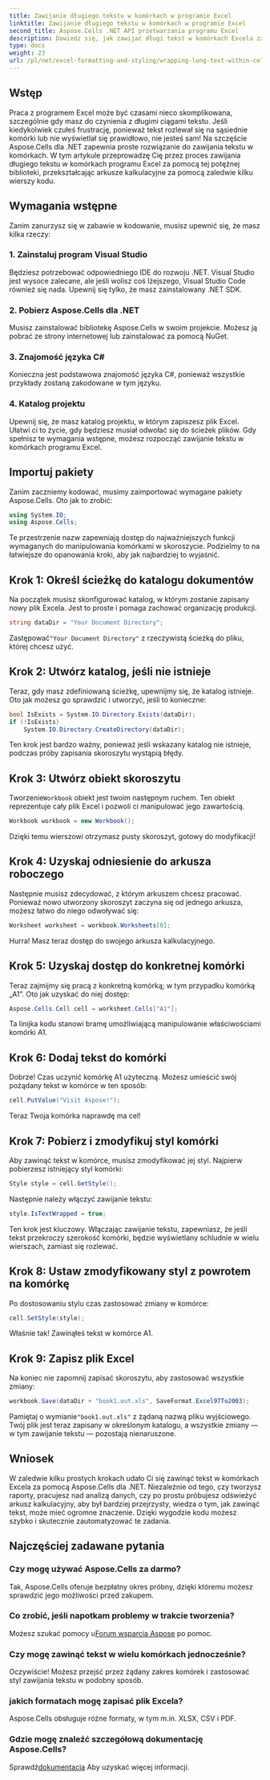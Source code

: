 ```yaml
---
title: Zawijanie długiego tekstu w komórkach w programie Excel
linktitle: Zawijanie długiego tekstu w komórkach w programie Excel
second_title: Aspose.Cells .NET API przetwarzania programu Excel
description: Dowiedz się, jak zawijać długi tekst w komórkach Excela za pomocą Aspose.Cells dla .NET w tym łatwym do naśladowania przewodniku. Przekształć swoje arkusze kalkulacyjne bez wysiłku.
type: docs
weight: 23
url: /pl/net/excel-formatting-and-styling/wrapping-long-text-within-cells/
---
```

## Wstęp
Praca z programem Excel może być czasami nieco skomplikowana, szczególnie gdy masz do czynienia z długimi ciągami tekstu. Jeśli kiedykolwiek czułeś frustrację, ponieważ tekst rozlewał się na sąsiednie komórki lub nie wyświetlał się prawidłowo, nie jesteś sam! Na szczęście Aspose.Cells dla .NET zapewnia proste rozwiązanie do zawijania tekstu w komórkach. W tym artykule przeprowadzę Cię przez proces zawijania długiego tekstu w komórkach programu Excel za pomocą tej potężnej biblioteki, przekształcając arkusze kalkulacyjne za pomocą zaledwie kilku wierszy kodu. 
## Wymagania wstępne
Zanim zanurzysz się w zabawie w kodowanie, musisz upewnić się, że masz kilka rzeczy:
### 1. Zainstaluj program Visual Studio
Będziesz potrzebować odpowiedniego IDE do rozwoju .NET. Visual Studio jest wysoce zalecane, ale jeśli wolisz coś lżejszego, Visual Studio Code również się nada. Upewnij się tylko, że masz zainstalowany .NET SDK.
### 2. Pobierz Aspose.Cells dla .NET
Musisz zainstalować bibliotekę Aspose.Cells w swoim projekcie. Możesz ją pobrać ze strony internetowej lub zainstalować za pomocą NuGet.
### 3. Znajomość języka C#
Konieczna jest podstawowa znajomość języka C#, ponieważ wszystkie przykłady zostaną zakodowane w tym języku.
### 4. Katalog projektu
Upewnij się, że masz katalog projektu, w którym zapiszesz plik Excel. Ułatwi ci to życie, gdy będziesz musiał odwołać się do ścieżek plików.
Gdy spełnisz te wymagania wstępne, możesz rozpocząć zawijanie tekstu w komórkach programu Excel.
## Importuj pakiety
Zanim zaczniemy kodować, musimy zaimportować wymagane pakiety Aspose.Cells. Oto jak to zrobić:
```csharp
using System.IO;
using Aspose.Cells;
```
Te przestrzenie nazw zapewniają dostęp do najważniejszych funkcji wymaganych do manipulowania komórkami w skoroszycie.
Podzielmy to na łatwiejsze do opanowania kroki, aby jak najbardziej to wyjaśnić.
## Krok 1: Określ ścieżkę do katalogu dokumentów
Na początek musisz skonfigurować katalog, w którym zostanie zapisany nowy plik Excela. Jest to proste i pomaga zachować organizację produkcji.
```csharp
string dataDir = "Your Document Directory";
```
 Zastępować`"Your Document Directory"` z rzeczywistą ścieżką do pliku, której chcesz użyć.
## Krok 2: Utwórz katalog, jeśli nie istnieje
Teraz, gdy masz zdefiniowaną ścieżkę, upewnijmy się, że katalog istnieje. Oto jak możesz go sprawdzić i utworzyć, jeśli to konieczne:
```csharp
bool IsExists = System.IO.Directory.Exists(dataDir);
if (!IsExists)
    System.IO.Directory.CreateDirectory(dataDir);
```
Ten krok jest bardzo ważny, ponieważ jeśli wskazany katalog nie istnieje, podczas próby zapisania skoroszytu wystąpią błędy.
## Krok 3: Utwórz obiekt skoroszytu
 Tworzenie`Workbook` obiekt jest twoim następnym ruchem. Ten obiekt reprezentuje cały plik Excel i pozwoli ci manipulować jego zawartością.
```csharp
Workbook workbook = new Workbook();
```
Dzięki temu wierszowi otrzymasz pusty skoroszyt, gotowy do modyfikacji!
## Krok 4: Uzyskaj odniesienie do arkusza roboczego
Następnie musisz zdecydować, z którym arkuszem chcesz pracować. Ponieważ nowo utworzony skoroszyt zaczyna się od jednego arkusza, możesz łatwo do niego odwoływać się:
```csharp
Worksheet worksheet = workbook.Worksheets[0];
```
Hurra! Masz teraz dostęp do swojego arkusza kalkulacyjnego.
## Krok 5: Uzyskaj dostęp do konkretnej komórki
Teraz zajmijmy się pracą z konkretną komórką; w tym przypadku komórką „A1”. Oto jak uzyskać do niej dostęp:
```csharp
Aspose.Cells.Cell cell = worksheet.Cells["A1"];
```
Ta linijka kodu stanowi bramę umożliwiającą manipulowanie właściwościami komórki A1.
## Krok 6: Dodaj tekst do komórki
Dobrze! Czas uczynić komórkę A1 użyteczną. Możesz umieścić swój pożądany tekst w komórce w ten sposób:
```csharp
cell.PutValue("Visit Aspose!");
```
Teraz Twoja komórka naprawdę ma cel!
## Krok 7: Pobierz i zmodyfikuj styl komórki
Aby zawinąć tekst w komórce, musisz zmodyfikować jej styl. Najpierw pobierzesz istniejący styl komórki:
```csharp
Style style = cell.GetStyle();
```
Następnie należy włączyć zawijanie tekstu:
```csharp
style.IsTextWrapped = true;
```
Ten krok jest kluczowy. Włączając zawijanie tekstu, zapewniasz, że jeśli tekst przekroczy szerokość komórki, będzie wyświetlany schludnie w wielu wierszach, zamiast się rozlewać.
## Krok 8: Ustaw zmodyfikowany styl z powrotem na komórkę
Po dostosowaniu stylu czas zastosować zmiany w komórce:
```csharp
cell.SetStyle(style);
```
Właśnie tak! Zawinąłeś tekst w komórce A1.
## Krok 9: Zapisz plik Excel
Na koniec nie zapomnij zapisać skoroszytu, aby zastosować wszystkie zmiany:
```csharp
workbook.Save(dataDir + "book1.out.xls", SaveFormat.Excel97To2003);
```
 Pamiętaj o wymianie`"book1.out.xls"` z żądaną nazwą pliku wyjściowego. Twój plik jest teraz zapisany w określonym katalogu, a wszystkie zmiany — w tym zawijanie tekstu — pozostają nienaruszone.
## Wniosek
W zaledwie kilku prostych krokach udało Ci się zawinąć tekst w komórkach Excela za pomocą Aspose.Cells dla .NET. Niezależnie od tego, czy tworzysz raporty, pracujesz nad analizą danych, czy po prostu próbujesz odświeżyć arkusz kalkulacyjny, aby był bardziej przejrzysty, wiedza o tym, jak zawinąć tekst, może mieć ogromne znaczenie. Dzięki wygodzie kodu możesz szybko i skutecznie zautomatyzować te zadania.
## Najczęściej zadawane pytania
### Czy mogę używać Aspose.Cells za darmo?  
Tak, Aspose.Cells oferuje bezpłatny okres próbny, dzięki któremu możesz sprawdzić jego możliwości przed zakupem.
### Co zrobić, jeśli napotkam problemy w trakcie tworzenia?  
 Możesz szukać pomocy u[Forum wsparcia Aspose](https://forum.aspose.com/c/cells/9) po pomoc.
### Czy mogę zawinąć tekst w wielu komórkach jednocześnie?  
Oczywiście! Możesz przejść przez żądany zakres komórek i zastosować styl zawijania tekstu w podobny sposób.
### jakich formatach mogę zapisać plik Excela?  
Aspose.Cells obsługuje różne formaty, w tym m.in. XLSX, CSV i PDF.
### Gdzie mogę znaleźć szczegółową dokumentację Aspose.Cells?  
 Sprawdź[dokumentacja](https://reference.aspose.com/cells/net/) Aby uzyskać więcej informacji.